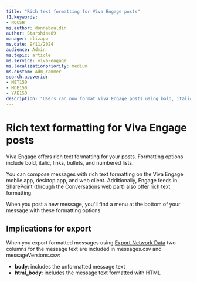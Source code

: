 ```yaml
---
title: "Rich text formatting for Viva Engage posts"
f1.keywords:
- NOCSH
ms.author: donnabouldin
author: Starshine89
manager: elizapo
ms.date: 9/11/2024
audience: Admin
ms.topic: article
ms.service: viva-engage
ms.localizationpriority: medium
ms.custom: Adm_Yammer
search.appverid:
- MET150
- MOE150
- YAE150
description: "Users can now format Viva Engage posts using bold, italic, bullets, numbered lists, and links. "
---
```


# Rich text formatting for Viva Engage posts
 
Viva Engage offers rich text formatting for your posts. Formatting options include bold, italic, links, bullets, and numbered lists. 

You can compose messages with rich text formatting on the Viva Engage mobile app, desktop app, and web client. Additionally, Engage feeds in SharePoint (through the Conversations web part) also offer rich text formatting.

When you post a new message, you'll find a menu at the bottom of your message with these formatting options.

## Implications for export

When you export formatted messages using [Export Network Data](../manage-security-and-compliance/export-viva-engage-enterprise-data.md) two columns for the message text are included in messages.csv and messageVersions.csv:

- **body**: includes the unformatted message text 
- **html_body**: includes the message text formatted with HTML
